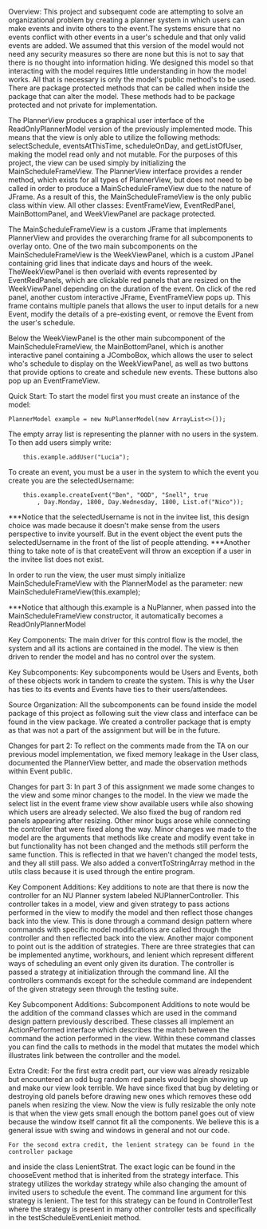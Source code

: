 Overview:
    This project and subsequent code are attempting to solve an organizational
problem by creating a planner system in which users can make events and invite
others to the event.The systems ensure that no events conflict with other events
in a user's schedule and that only valid events are added. We assumed that this
version of the model would not need any security measures so there are none but
this is not to say that there is no thought into information hiding. We designed
this model so that interacting with the model requires little understanding in how
the model works. All that is necessary is only the model's public method's to be used.
There are package protected methods that can be called when inside the package that can
alter the model. These methods had to be package protected and not private for implementation.

The PlannerView produces a graphical user interface of the ReadOnlyPlannerModel version
of the previously implemented mode. This means that the view is only able to utilize the following
methods: selectSchedule, eventsAtThisTime, scheduleOnDay, and getListOfUser, making the model
read only and not mutable. For the purposes of this project, the view can be used simply by
initializing the MainScheduleFrameView. The PlannerView interface provides a render method,
which exists for all types of PlannerView, but does not need to be called in order to produce a
MainScheduleFrameView due to the nature of JFrame. As a result of this, the MainScheduleFrameView
is the only public class within view. All other classes: EventFrameView, EventRedPanel,
MainBottomPanel, and WeekViewPanel are package protected.

The MainScheduleFrameView is a custom JFrame that implements PlannerView and provides the
overarching frame for all subcomponents to overlay onto. One of the two main subcomponents on the
MainScheduleFrameView is the WeekViewPanel, which is a custom JPanel containing grid lines that
indicate days and hours of the week. TheWeekViewPanel is then overlaid with events represented
by EventRedPanels, which are clickable red panels that are resized on the WeekViewPanel
depending on the duration of the event. On click of the red panel, another custom interactive
JFrame, EventFrameView pops up. This frame contains multiple panels that allows the user to input
details for a new Event, modify the details of a pre-existing event, or remove the Event from the
user's schedule.

Below the WeekViewPanel is the other main subcomponent of the MainScheduleFrameView, the
MainBottomPanel, which is another interactive panel containing a JComboBox, which allows the user
to select who's schedule to display on the WeekViewPanel, as well as two buttons that provide
options to create and schedule new events. These buttons also pop up an EventFrameView.

Quick Start:
To start the model first you must create an instance of the model:

    PlannerModel example = new NuPlannerModel(new ArrayList<>());
    
The empty array list is representing the planner with no users in the system.
To then add users simply write:
        
        this.example.addUser("Lucia");

To create an event, you must be a user in the system to which the event you create you are the selectedUsername:
        
        this.example.createEvent("Ben", "OOD", "Snell", true
            , Day.Monday, 1800, Day.Wednesday, 1800, List.of("Nico"));
***Notice that the selectedUsername is not in the invitee list, this design choice
was made because it doesn't make sense from the users perspective to invite yourself.
But in the event object the event puts the selectedUsername in the front of the list of people
attending.
***Another thing to take note of is that createEvent will throw an exception if
a user in the invitee list does not exist.

In order to run the view, the user must simply initialize MainScheduleFrameView with
the PlannerModel as the parameter:
        new MainScheduleFrameView(this.example);

***Notice that although this.example is a NuPlanner, when passed into the
MainScheduleFrameView constructor, it automatically becomes a ReadOnlyPlannerModel


 Key Components:
    The main driver for this control flow is the model, the system and
 all its actions are contained in the model. The view is then driven to render
 the model and has no control over the system.

 Key Subcomponents:
    Key subcomponents would be Users and Events, both of these objects work in tandem to
 create the system. This is why the User has ties to its events and Events have ties to
 their users/attendees.

 Source Organization:
    All the subcomponents can be found inside the model package of this project as
 following suit the view class and interface can be found in the view package. We created a
 controller package that is empty as that was not a part of the assignment but will be in the
 future.

 Changes for part 2:
    To reflect on the comments made from the TA on our previous model implementation, we
 fixed memory leakage in the User class, documented the PlannerView better, and made the
 observation methods within Event public.

Changes for part 3:
    In part 3 of this assignment we made some changes to the view and some minor changes to the
 model. In the view we made the select list in the event frame view show available users while
 also showing which users are already selected. We also fixed the bug of random red panels
 appearing after resizing. Other minor bugs arose while connecting the controller that were fixed
 along the way. Minor changes we made to the model are the arguments that methods like create and
 modify event take in but functionality has not been changed and the methods still perform the same
 function. This is reflected in that we haven't changed the model tests, and they all still pass.
 We also added a convertToStringArray method in the utils class because it is used through the
 entire program.

Key Component Additions:
    Key additions to note are that there is now the controller for an NU Planner system
labeled NUPlannerController. This controller takes in a model, view and given strategy to pass
actions performed in the view to modify the model and then reflect those changes back into the
view. This is done through a command design pattern where commands with specific model
modifications are called through the controller and then reflected back into the view. Another
major component to point out is the addition of strategies. There are three strategies that can be
implemented anytime, workhours, and lenient which represent different ways of scheduling an event
only given its duration. The controller is passed a strategy at initialization through the command
line. All the controllers commands except for the schedule command are independent of the given
strategy seen through the testing suite.

Key Subcomponent Additions:
    Subcomponent Additions to note would be the addition of the command classes which are used in
the command design pattern previously described. These classes all implement an ActionPerformed
interface which describes the match between the command the action performed in the view. Within
these command classes you can find the calls to methods in the model that mutates the model
which illustrates link between the controller and the model.

Extra Credit:
    For the first extra credit part, our view was already resizable but encountered an odd bug
random red panels would begin showing up and make our view look terrible. We have since fixed
that bug by deleting or destroying old panels before drawing new ones which removes these odd
panels when resizing the view. Now the view is fully resizable the only note is that when
the view gets small enough the bottom panel goes out of view because the window itself cannot fit
all the components. We believe this is a general issue with swing and windows in general and
not our code.

    For the second extra credit, the lenient strategy can be found in the controller package
and inside the class LenientStrat. The exact logic can be found in the chooseEvent method that
is inherited from the strategy interface. This strategy utilizes the workday strategy while also
changing the amount of invited users to schedule the event. The command line argument for this
strategy is lenient. The test for this strategy can be found in ControllerTest where the
strategy is present in many other controller tests and specifically in the testScheduleEventLenieit
method.

